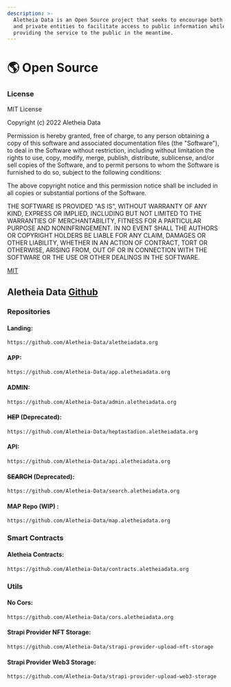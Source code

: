 ```yaml
---
description: >-
  Aletheia Data is an Open Source project that seeks to encourage both public
  and private entities to facilitate access to public information while
  providing the service to the public in the meantime.
---
```


# 🌎 Open Source

### License

MIT License

Copyright (c) 2022 Aletheia Data

Permission is hereby granted, free of charge, to any person obtaining a copy of this software and associated documentation files (the "Software"), to deal in the Software without restriction, including without limitation the rights to use, copy, modify, merge, publish, distribute, sublicense, and/or sell copies of the Software, and to permit persons to whom the Software is furnished to do so, subject to the following conditions:

The above copyright notice and this permission notice shall be included in all copies or substantial portions of the Software.

THE SOFTWARE IS PROVIDED "AS IS", WITHOUT WARRANTY OF ANY KIND, EXPRESS OR IMPLIED, INCLUDING BUT NOT LIMITED TO THE WARRANTIES OF MERCHANTABILITY, FITNESS FOR A PARTICULAR PURPOSE AND NONINFRINGEMENT. IN NO EVENT SHALL THE AUTHORS OR COPYRIGHT HOLDERS BE LIABLE FOR ANY CLAIM, DAMAGES OR OTHER LIABILITY, WHETHER IN AN ACTION OF CONTRACT, TORT OR OTHERWISE, ARISING FROM, OUT OF OR IN CONNECTION WITH THE SOFTWARE OR THE USE OR OTHER DEALINGS IN THE SOFTWARE.

[MIT](https://choosealicense.com/licenses/mit/)

## Aletheia Data [Github](https://github.com/Aletheia-Data)

### Repositories

#### Landing:

```
https://github.com/Aletheia-Data/aletheiadata.org
```

#### APP:

```
https://github.com/Aletheia-Data/app.aletheiadata.org
```

#### ADMIN:

```
https://github.com/Aletheia-Data/admin.aletheiadata.org
```

#### ~~HEP~~ (Deprecated):

```
https://github.com/Aletheia-Data/heptastadion.aletheiadata.org
```

#### API:

```
https://github.com/Aletheia-Data/api.aletheiadata.org
```

#### ~~SEARCH~~ (Deprecated):

```
https://github.com/Aletheia-Data/search.aletheiadata.org
```

#### MAP Repo (WIP) :

```
https://github.com/Aletheia-Data/map.aletheiadata.org
```



### Smart Contracts

#### Aletheia Contracts:

```
https://github.com/Aletheia-Data/contracts.aletheiadata.org
```



### Utils

#### No Cors:

```
https://github.com/Aletheia-Data/cors.aletheiadata.org
```

#### Strapi Provider NFT Storage:

```
https://github.com/Aletheia-Data/strapi-provider-upload-nft-storage
```

#### Strapi Provider Web3 Storage:

```
https://github.com/Aletheia-Data/strapi-provider-upload-web3-storage
```
